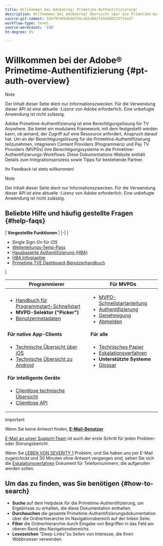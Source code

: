 ```yaml
---
title: Willkommen bei Adobe&reg! Primetime-Authentifizierung!
description: Willkommen bei Adobe&reg! Übersicht über die Primetime-Authentifizierung
source-git-commit: 326f97d058646795cab5d062fa5b980235f7da37
workflow-type: tm+mt
source-wordcount: '338'
ht-degree: 0%

---
```



# Willkommen bei der Adobe® Primetime-Authentifizierung {#pt-auth-overview}

>[!NOTE]
>
>Der Inhalt dieser Seite dient nur Informationszwecken. Für die Verwendung dieser API ist eine aktuelle -Lizenz von Adobe erforderlich. Eine unbefugte Anwendung ist nicht zulässig.

Adobe Primetime-Authentifizierung ist eine Berechtigungslösung für TV Anywhere. Sie bietet ein modulares Framework, mit dem festgestellt werden kann, ob jemand, der Zugriff auf eine Ressource anfordert, Anspruch darauf hat. Um an der Berechtigungslösung für die Primetime-Authentifizierung teilzunehmen, integrieren Content Providers (Programmers) und Pay TV Providers (MVPDs) ihre Berechtigungssysteme in die Primetime-Authentifizierungs-Workflows. Diese Dokumentations-Website enthält Details zum Integrationsprozess sowie Tipps für bestehende Partner.

Ihr Feedback ist stets willkommen!

>[!NOTE]
>
>Der Inhalt dieser Seite dient nur Informationszwecken. Für die Verwendung dieser API ist eine aktuelle -Lizenz von Adobe erforderlich. Eine unbefugte Anwendung ist nicht zulässig.

## Beliebte Hilfe und häufig gestellte Fragen {#help-faqs}

| **Vorgestellte Funktionen** | |-| | <ul><li>Single Sign-On für iOS</li><li>[Weiterleitungs-Temp-Pass](/help/authentication/promotional-temp-pass.md)</li><li>[Hausbasierte Authentifizierung (HBA)](/help/authentication/home-based-authn-tve.md)</li><li>[HBA Infographie](https://dzf8vqv24eqhg.cloudfront.net/userfiles/258/326/ckfinder/files/AdobeNewsletterHBA.pdf)</li><li>[Primetime TVE Dashboard-Benutzerhandbuch](/help/authentication/tve-dashboard-user-guide.md)</li></ul> |

| **Programmierer** | **Für MVPDs** |
|------------------------------------------------------------------------------|-------------------------------------------------------------------------------------------------|
| <ul><li>[Handbuch für Programmstart-Schnellstart](/help/authentication/programmer-kickstart-guide.md)</li><li>**MVPD-Selektor (&quot;Picker&quot;)**</li><li>[Benutzermetadaten](/help/authentication/user-metadata.md)</li></ul> | <ul><li>[MVPD-Schnellstartanleitung](/help/authentication/mvpd-kickstart-guide.md)</li><li>[Authentifizierung](/help/authentication/authn-usecase.md)</li><li>[Genehmigung](/help/authentication/authz-usecase.md)</li><li>[Abmelden](/help/authentication/usecase-mvpd-logout.md)</li></ul> |
| **Für native App-Clients** | **Für alle** |
| <ul><li>[Technische Übersicht über iOS](/help/authentication/iostvos-sdk-overview.md)</li><li>[Technische Übersicht zu Android](/help/authentication/android-sdk-overview.md)</li></ul> | <ul><li>[Technisches Papier](/help/authentication/technical-paper.md)</li><li>[Eskalationsverfahren](/help/authentication/escalation-procedures.md)</li><li>**Unterstützte Systeme**</li><li>[Glossar](/help/authentication/glossary.md)</li></ul> |
| **Für intelligente Geräte** |  |
| <ul><li>[Clientlose technische Übersicht](/help/authentication/rest-api-overview.md)</li><li>[Clientlose API](/help/authentication/rest-api-reference.md)</li></ul> |  |

>[!IMPORTANT]
>
>Wenn Sie keine Antwort finden, [**E-Mail-Benutzer**](mailto:tve-support@adobe.com).
>
>[E-Mail an unser Support-Team](mailto:tve-support@adobe.com) ist auch der erste Schritt für jeden Problem- oder Störungsbericht.
>
>Wenn Sie [LEBEN VON SEVERITY 1](/help/authentication/escalation-procedures.md) Problem, und Sie haben uns per E-Mail zugeschickt und 30 Minuten ohne Antwort vergangen sind, sehen Sie sich die [Eskalationsverfahren](/help/authentication/escalation-procedures.md) Dokument für Telefonnummern, die aufgerufen werden sollen.


## Um das zu finden, was Sie benötigen {#how-to-search}

* **Suche** auf dem Helpdesk für die Primetime-Authentifizierung, um Ergebnisse zu erhalten, die diese Dokumentation enthalten.
* **Durchsuchen** die gesamte Primetime-Authentifizierungsdokumentation über die Ordnerhierarchie im Navigationsbereich auf der linken Seite.
* **Filter** die Ordnerhierarchie durch Eingabe von Begriffen in das Feld am oberen Rand des Navigationsbereichs.
* **Lesezeichen** &quot;Deep-Links&quot;zu Seiten von Interesse, die Ihren Webbrowser verwenden.
